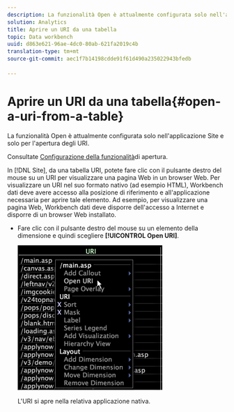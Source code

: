 ```yaml
---
description: La funzionalità Open è attualmente configurata solo nell'applicazione Site e solo per l'apertura degli URI.
solution: Analytics
title: Aprire un URI da una tabella
topic: Data workbench
uuid: d863e621-96ae-4dc0-80ab-621fa2019c4b
translation-type: tm+mt
source-git-commit: aec1f7b14198cdde91f61d490a235022943bfedb

---
```



# Aprire un URI da una tabella{#open-a-uri-from-a-table}

La funzionalità Open è attualmente configurata solo nell&#39;applicazione Site e solo per l&#39;apertura degli URI.

Consultate [Configurazione della funzionalità](../../../../home/c-get-started/c-intf-anlys-ftrs/c-config-open-funct.md#concept-854e6dc8bef34e6aa4ccfb7a8929af4d)di apertura.

In [!DNL Site], da una tabella URI, potete fare clic con il pulsante destro del mouse su un URI per visualizzare una pagina Web in un browser Web. Per visualizzare un URI nel suo formato nativo (ad esempio HTML), Workbench dati deve avere accesso alla posizione di riferimento e all&#39;applicazione necessaria per aprire tale elemento. Ad esempio, per visualizzare una pagina Web, Workbench dati deve disporre dell&#39;accesso a Internet e disporre di un browser Web installato.

* Fare clic con il pulsante destro del mouse su un elemento della dimensione e quindi scegliere **[!UICONTROL Open URI]**.

   ![](assets/mnu_Table_OpenURI.png)

   L&#39;URI si apre nella relativa applicazione nativa.

